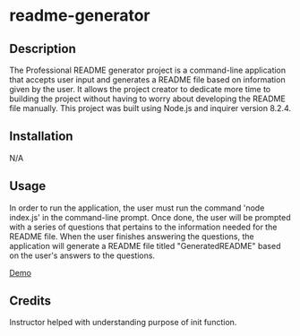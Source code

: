 # readme-generator

## Description

The Professional README generator project is a command-line application that accepts user input and generates a README file based on information given by the user. It allows the project creator to dedicate more time to building the project without having to worry about developing the README file manually. This project was built using Node.js and inquirer version 8.2.4.

## Installation

N/A

## Usage

In order to run the application, the user must run the command 'node index.js' in the command-line prompt. Once done, the user will be prompted with a series of questions that pertains to the information needed for the README file. When the user finishes answering the questions, the application will generate a README file titled "GeneratedREADME" based on the user's answers to the questions.

[Demo](https://drive.google.com/file/d/1R14mwCIvH0oOdnTd9QGG6nIGLZaJVp4a/view)

## Credits

Instructor helped with understanding purpose of init function.